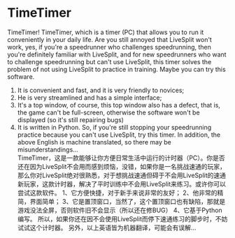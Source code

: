 # TimeTimer
TimeTimer!
TimeTimer, which is a timer (PC) that allows you to run it conveniently in your daily life. Are you still annoyed that LiveSplit won't work, yes, if you're a speedrunner who challenges speedrunning, then you're definitely familiar with LiveSplit, and for new speedrunners who want to challenge speedrunning but can't use LiveSplit, this timer solves the problem of not using LiveSplit to practice in training. Maybe you can try this software.
1. It is convenient and fast, and it is very friendly to novices;
2. He is very streamlined and has a simple interface;
3. It's a top window, of course, this top window also has a defect, that is, the game can't be full-screen, otherwise the software won't be displayed (so it's still repairing bugs)
4. It is written in Python.
So, if you're still stopping your speedrunning practice because you can't use LiveSplit, try this timer.
In addition, the above English is machine translated, so there may be misunderstandings...<br/>
TimeTimer，这是一款能够让你方便日常生活中运行的计时器（PC）。你是否还在因为LiveSplit不会用而感到烦恼，没错，如果你是一名挑战速通的玩家，那么你对LiveSplit绝对很熟悉，对于想挑战速通但碍于不会用LiveSplit的速通新玩家，这款计时器，解决了平时训练中不会用LiveSplit来练习。或许你可以尝试这款软件。
1、它方便快捷，对于新手来说非常的友好；
2、他非常的精简，界面简单；
3、它是置顶窗口，当然了，这个置顶窗口也有缺陷，那就是游戏没法全屏，否则软件旧不会显示（所以还在修BUG）
4、它基于Python编写。
所以，如果你还在因不会使用LiveSplit而停下速通练习的脚步时，不妨试试这个计时器。
另外，以上英语皆为机器翻译，可能会有误解...
